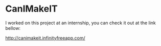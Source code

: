 # CanIMakeIT

I worked on this project at an internship, you can check it out at the link bellow:



http://canimakeit.infinityfreeapp.com/
